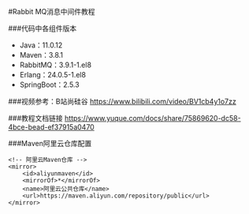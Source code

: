 #Rabbit MQ消息中间件教程

###代码中各组件版本
- Java：11.0.12
- Maven：3.8.1
- RabbitMQ：3.9.1-1.el8
- Erlang：24.0.5-1.el8
- SpringBoot：2.5.3

###视频参考：B站尚硅谷
https://www.bilibili.com/video/BV1cb4y1o7zz

###教程文档链接
https://www.yuque.com/docs/share/75869620-dc58-4bce-bead-ef37915a0470

###Maven阿里云仓库配置
```
<!-- 阿里云Maven仓库 -->
<mirror>
    <id>aliyunmaven</id>
    <mirrorOf>*</mirrorOf>
    <name>阿里云公共仓库</name>
    <url>https://maven.aliyun.com/repository/public</url>
</mirror>
```

